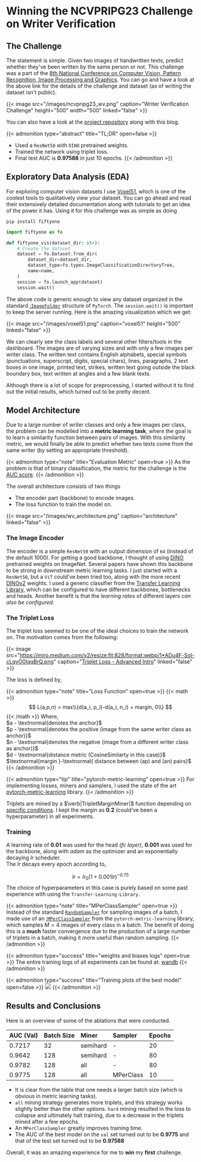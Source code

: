 # Winning the NCVPRIPG23 Challenge on Writer Verification

<!--more-->
## The Challenge
The statement is simple. Given two images of handwritten texts, predict whether they've been written by the same person or not. This challenge was a part of the [8th National Conference on Computer Vision, Pattern Recognition, Image Processing and Graphics](https://vl2g.github.io/challenges/wv2023). You can go and have a look at the above link for the details of the challenge and dataset (as of writing the dataset isn't public).  

{{< image src="/images/ncvpripg23_wv.png" caption="Writer Verification Challenge" height="500" width="500" linked="false" >}}

You can also have a look at the [project repository](https://github.com/cs-mshah/NCVPRIPG2023_Writer_Verification) along with this blog.


{{< admonition type="abstract" title="TL;DR" open=false >}}
- Used a `ResNet50` with `DINO` pretrained weights.
- Trained the network using triplet loss.
- Final test AUC is **0.97588** in just 10 epochs.
{{< /admonition >}}

## Exploratory Data Analysis (EDA)
For exploring computer vision datasets I use [Voxel51](https://docs.voxel51.com/), which is one of the coolest tools to qualitatively view your dataset. You can go ahead and read their extensively detailed documentation along with tutorials to get an idea of the power it has. Using it for this challenge was as simple as doing

`pip install fiftyone`

```python
import fiftyone as fo

def fiftyone_vis(dataset_dir: str):
    # Create the dataset
    dataset = fo.Dataset.from_dir(
        dataset_dir=dataset_dir,
        dataset_type=fo.types.ImageClassificationDirectoryTree,
        name=name,
    )
    session = fo.launch_app(dataset)
    session.wait()
```

The above code is generic enough to view any dataset organized in the standard [:`ImageFolder`](https://pytorch.org/vision/stable/generated/torchvision.datasets.ImageFolder.html#imagefolder) structure of `PyTorch`. The `session.wait()` is important to keep the server running. Here is the amazing visualization which we get:

{{< image src="/images/voxel51.png" caption="voxel51" height="500" linked="false" >}}

We can clearly see the class labels and several other filters/tools in the dashboard. The images are of varying sizes and with only a few images per writer class. The written text contains English alphabets, special symbols (punctuations, superscript, digits, special chars), lines, paragraphs, 2 text boxes in one image, printed text, strikes, written text going outside the black boundary box, text written at angles and a few blank texts.  

Although there is a lot of scope for preprocessing, I started without it to find out the initial results, which turned out to be pretty decent.
## Model Architecture
Due to a large number of writer classes and only a few images per class, the problem can be modelled into a **metric learning task**, where the goal is to learn a similarity function between pairs of images. With this similarity metric, we would finally be able to predict whether two texts come from the same writer (by setting an appropriate threshold).  

{{< admonition type="note" title="Evaluation Metric" open=true >}}
As the problem is that of binary classification, the metric for the challenge is the [AUC score](https://analyticsindiamag.com/complete-guide-to-understanding-roc-curves/).
{{< /admonition >}}

The overall architecture consists of two things
- The encoder part (backbone) to encode images.
- The loss function to train the model on.

{{< image src="/images/wv_architecture.png" caption="architecture" linked="false" >}}
### The Image Encoder
The encoder is a simple `ResNet50` with an output dimension of `64` (instead of the default 1000). For getting a good backbone, I thought of using [DINO](https://github.com/facebookresearch/dino) pretrained weights on ImageNet. Several papers have shown this backbone to be strong in downstream metric learning tasks. I just started with a `ResNet50`, but a `ViT` could've been tried too, along with the more recent [DINOv2](https://github.com/facebookresearch/dinov2) weights. I used a generic classifier from the [Transfer Learning Library](https://github.com/thuml/Transfer-Learning-Library/blob/master/tllib/modules/classifier.py), which can be configured to have different backbones, bottlenecks and heads. Another benefit is that the *learning rates* of different layers *can also be configured*.

### The Triplet Loss
The triplet loss seemed to be one of the ideal choices to train the network on. The motivation comes from the following:

{{< image src="https://miro.medium.com/v2/resize:fit:828/format:webp/1*ADu4F-SoI-cLqyO0IqqBrQ.png" caption="[Triplet Loss - Advanced Intro](https://towardsdatascience.com/triplet-loss-advanced-intro-49a07b7d8905)" linked="false" >}}

The loss is defined by,

{{< admonition type="note" title="Loss Function" open=true >}}
{{< math >}}
$$
    L(a,p,n) = max\\{d(a_i, p_i)-d(a_i, n_i) + margin, 0\\}
$$
{{< /math >}}
Where,  
$a - \textnormal{denotes the anchor}$  
$p - \textnormal{denotes the positive (image from the same writer class as anchor)}$  
$n - \textnormal{denotes the negative (image from a different writer class as anchor)}$  
$d - \textnormal{distance metric (CosineSimilarty in this case)}$  
$\textnormal{margin }-\textnormal{ distance between (ap) and (an) pairs}$
{{< /admonition >}}

{{< admonition type="tip" title="pytorch-metric-learning" open=true >}}
For implementing losses, miners and samplers, I used the state of the art [pytorch-metric-learning](https://github.com/KevinMusgrave/pytorch-metric-learning) library.
{{< /admonition >}}

Triplets are mined by a $\verb|TripletMarginMiner|$ function depending on [specific conditions](https://kevinmusgrave.github.io/pytorch-metric-learning/miners/\#tripletmarginminer). I kept the margin as **0.2** (could've been a hyperparameter) in all experiments.

### Training

A learning rate of **0.01** was used for the head *(fc layer)*, **0.001** was used for the backbone, along with *adam* as the optimizer and an exponentially decaying $lr$ scheduler.  
The $lr$ decays every epoch according to,

$$lr = lr_0(1 + 0.001lr)^{-0.75}$$
The choice of hyperparameters in this case is purely based on some past experience with using the `Transfer-Learning-Library`.

{{< admonition type="note" title="MPerClassSampler" open=true >}}
Instead of the standard [`RandomSampler`](https://pytorch.org/docs/stable/data.html#torch.utils.data.RandomSampler) for sampling images of a batch, I made use of an [:`MPerClassSampler`](https://kevinmusgrave.github.io/pytorch-metric-learning/samplers/#mperclasssampler) from the `pytorch-metric-learning` library, which samples $M=4$ images of every class in a batch. The benefit of doing this is a **much** faster convergence due to the production of a large number of triplets in a batch, making it more useful than random sampling.
{{< /admonition >}}

{{< admonition type="success" title="weights and biases logs" open=true >}}
The entire training logs of all experiments can be found at: [wandb](https://wandb.ai/manan-shah/NCVPRIPG23-Writer-Verification?workspace=user-manan-shah)
{{< /admonition >}}

{{< admonition type="success" title="Training plots of the best model" open=false >}}
![](https://i.imgur.com/6fEOyWh.png)
{{< /admonition >}}

## Results and Conclusions
Here is an overview of some of the ablations that were conducted.

|AUC (Val)|Batch Size|Miner|Sampler|Epochs|
|:--|:--|:--|:--|:--|
|0.7217 |32|semihard|-|20|
|0.9642 |128|semihard|-|80|
|0.9782|128|all|-|80|
|0.9775 |128|all|MPerClass|10|

- It is clear from the table that one needs a larger batch size (which is obvious in metric learning tasks).
- `all` mining strategy generates more triplets, and this strategy works slightly better than the other options. `hard` mining resulted in the loss to collapse and ultimately halt training, due to a decrease in the triplets mined after a few epochs.
- An `MPerClassSampler` greatly improves training time.
- The AUC of the best model on the `val` set turned out to be **0.9775** and that of the test set turned out to be **0.97588**

Overall, it was an amazing experience for me to **win** my **first** challenge.
